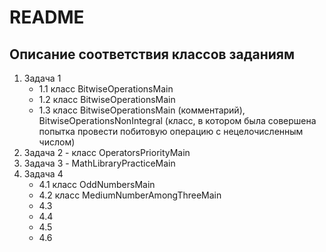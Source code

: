 # README
## Описание соответствия классов заданиям

1. Задача 1
    - 1.1 класс BitwiseOperationsMain
    - 1.2 класс BitwiseOperationsMain
    - 1.3 класс BitwiseOperationsMain (комментарий), BitwiseOperationsNonIntegral (класс, в котором была совершена попытка провести побитовую операцию с нецелочисленным числом)
2. Задача 2 - класс OperatorsPriorityMain
3. Задача 3 - MathLibraryPracticeMain
4. Задача 4
   - 4.1 класс OddNumbersMain
   - 4.2 класс MediumNumberAmongThreeMain
   - 4.3
   - 4.4
   - 4.5
   - 4.6